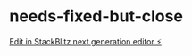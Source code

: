 # needs-fixed-but-close

[Edit in StackBlitz next generation editor ⚡️](https://stackblitz.com/~/github.com/projectdumb2/needs-fixed-but-close)